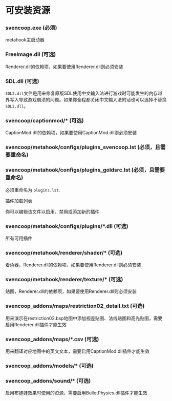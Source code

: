 # 可安装资源

### svencoop.exe (必须)

metahook主启动器

### FreeImage.dll (可选)

Renderer.dll的依赖项，如果要使用Renderer.dll则必须安装

### SDL.dll (可选)

`SDL2.dll`文件是用来修复原版SDL使用中文输入法进行游戏时可能发生的内存越界写入导致游戏崩溃的问题。如果你全程都关闭中文输入法的话也可以选择不替换`SDL2.dll`。

### svencoop/captionmod/* (可选)

CaptionMod.dll的依赖项，如果要使用CaptionMod.dll则必须安装

### svencoop/metahook/configs/plugins_svencoop.lst (必须，且需要重命名)

### svencoop/metahook/configs/plugins_goldsrc.lst (必须，且需要重命名)

必须重命名为 `plugins.lst`. 

插件加载列表

你可以编辑该文件以启用、禁用或添加新的插件

### svencoop/metahook/configs/plugins/*.dll (可选)

所有可用插件

### svencoop/metahook/renderer/shader/* (可选)

着色器，Renderer.dll的依赖项，如果要使用Renderer.dll则必须安装

### svencoop/metahook/renderer/texture/* (可选)

贴图，Renderer.dll的依赖项，如果要使用Renderer.dll则必须安装

### svencoop_addons/maps/restriction02_detail.txt (可选)

用来演示在restriction02.bsp地图中添加视差贴图、法线贴图和高光贴图，需要启用Renderer.dll插件才能生效

### svencoop_addons/maps/*.csv (可选)

用来翻译对应地图中的英文文本，需要启用CaptionMod.dll插件才能生效

### svencoop_addons/models/* (可选)
### svencoop_addons/sound/* (可选)

启用布娃娃效果时使用的资源，需要启用BulletPhysics.dll插件才能生效